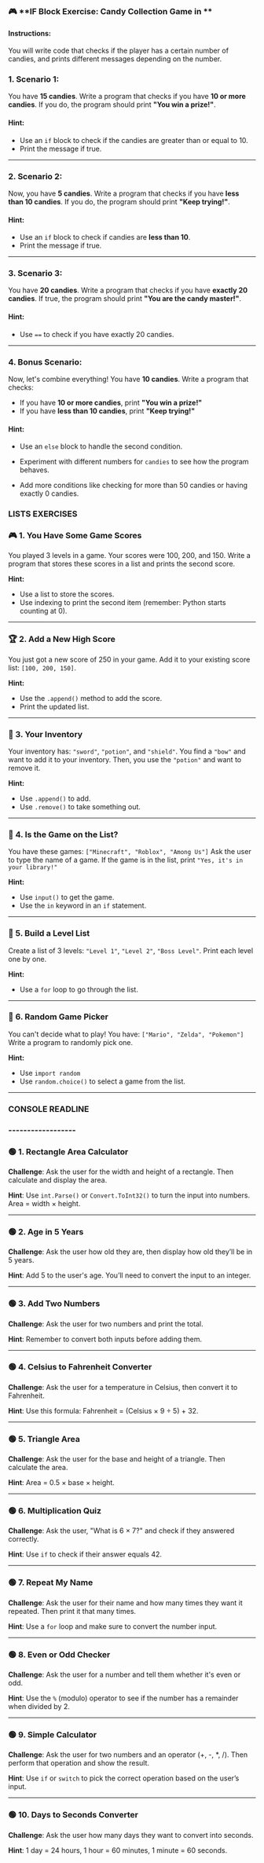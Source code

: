 ### 🎮 **IF Block Exercise: Candy Collection Game in **

#### **Instructions:**

You will write code that checks if the player has a certain number of candies, and prints different messages depending on the number.

### 1. **Scenario 1:**

You have **15 candies**. Write a program that checks if you have **10 or more candies**. If you do, the program should print **"You win a prize!"**.

#### **Hint:**

* Use an `if` block to check if the candies are greater than or equal to 10.
* Print the message if true.


---

### 2. **Scenario 2:**

Now, you have **5 candies**. Write a program that checks if you have **less than 10 candies**. If you do, the program should print **"Keep trying!"**.

#### **Hint:**

* Use an `if` block to check if candies are **less than 10**.
* Print the message if true.


---

### 3. **Scenario 3:**

You have **20 candies**. Write a program that checks if you have **exactly 20 candies**. If true, the program should print **"You are the candy master!"**.

#### **Hint:**

* Use `==` to check if you have exactly 20 candies.


---

### 4. **Bonus Scenario:**

Now, let's combine everything! You have **10 candies**. Write a program that checks:

* If you have **10 or more candies**, print **"You win a prize!"**
* If you have **less than 10 candies**, print **"Keep trying!"**

#### **Hint:**

* Use an `else` block to handle the second condition.


* Experiment with different numbers for `candies` to see how the program behaves.
* Add more conditions like checking for more than 50 candies or having exactly 0 candies.





### LISTS EXERCISES

### 🎮 1. You Have Some Game Scores

You played 3 levels in a game. Your scores were 100, 200, and 150.
Write a program that stores these scores in a list and prints the second score.

**Hint:**

* Use a list to store the scores.
* Use indexing to print the second item (remember: Python starts counting at 0).

---

### 🏆 2. Add a New High Score

You just got a new score of 250 in your game.
Add it to your existing score list: `[100, 200, 150]`.

**Hint:**

* Use the `.append()` method to add the score.
* Print the updated list.

---

### 🎒 3. Your Inventory

Your inventory has: `"sword"`, `"potion"`, and `"shield"`.
You find a `"bow"` and want to add it to your inventory.
Then, you use the `"potion"` and want to remove it.

**Hint:**

* Use `.append()` to add.
* Use `.remove()` to take something out.

---

### 🧠 4. Is the Game on the List?

You have these games: `["Minecraft", "Roblox", "Among Us"]`
Ask the user to type the name of a game.
If the game is in the list, print `"Yes, it's in your library!"`

**Hint:**

* Use `input()` to get the game.
* Use the `in` keyword in an `if` statement.

---

### 🧱 5. Build a Level List

Create a list of 3 levels: `"Level 1"`, `"Level 2"`, `"Boss Level"`.
Print each level one by one.

**Hint:**

* Use a `for` loop to go through the list.

---

### 🎲 6. Random Game Picker

You can't decide what to play!
You have: `["Mario", "Zelda", "Pokemon"]`
Write a program to randomly pick one.

**Hint:**

* Use `import random`
* Use `random.choice()` to select a game from the list.

---

### CONSOLE READLINE
### ------------------


### 🟢 **1. Rectangle Area Calculator**

**Challenge**: Ask the user for the width and height of a rectangle. Then calculate and display the area.

**Hint**: Use `int.Parse()` or `Convert.ToInt32()` to turn the input into numbers. Area = width × height.

---

### 🟢 **2. Age in 5 Years**

**Challenge**: Ask the user how old they are, then display how old they’ll be in 5 years.

**Hint**: Add 5 to the user's age. You’ll need to convert the input to an integer.

---

### 🟢 **3. Add Two Numbers**

**Challenge**: Ask the user for two numbers and print the total.

**Hint**: Remember to convert both inputs before adding them.

---

### 🟢 **4. Celsius to Fahrenheit Converter**

**Challenge**: Ask the user for a temperature in Celsius, then convert it to Fahrenheit.

**Hint**: Use this formula: Fahrenheit = (Celsius × 9 ÷ 5) + 32.

---

### 🟢 **5. Triangle Area**

**Challenge**: Ask the user for the base and height of a triangle. Then calculate the area.

**Hint**: Area = 0.5 × base × height.

---

### 🟢 **6. Multiplication Quiz**

**Challenge**: Ask the user, "What is 6 × 7?" and check if they answered correctly.

**Hint**: Use `if` to check if their answer equals 42.

---

### 🟢 **7. Repeat My Name**

**Challenge**: Ask the user for their name and how many times they want it repeated. Then print it that many times.

**Hint**: Use a `for` loop and make sure to convert the number input.

---

### 🟢 **8. Even or Odd Checker**

**Challenge**: Ask the user for a number and tell them whether it's even or odd.

**Hint**: Use the `%` (modulo) operator to see if the number has a remainder when divided by 2.

---

### 🟢 **9. Simple Calculator**

**Challenge**: Ask the user for two numbers and an operator (+, -, \*, /). Then perform that operation and show the result.

**Hint**: Use `if` or `switch` to pick the correct operation based on the user’s input.

---

### 🟢 **10. Days to Seconds Converter**

**Challenge**: Ask the user how many days they want to convert into seconds.

**Hint**: 1 day = 24 hours, 1 hour = 60 minutes, 1 minute = 60 seconds.




